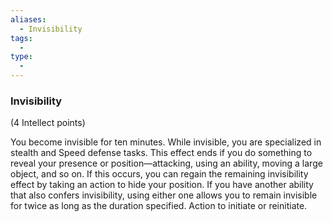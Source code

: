 ```yaml
---
aliases:
  - Invisibility
tags:
  - 
type:
  - 
---
```

### Invisibility

(4 Intellect points)

You become invisible for ten minutes. While invisible, you are specialized in stealth and Speed defense tasks. This effect ends if you do something to reveal your presence or position—attacking, using an ability, moving a large object, and so on. If this occurs, you can regain the remaining invisibility effect by taking an action to hide your position. If you have another ability that also confers invisibility, using either one allows you to remain invisible for twice as long as the duration specified. Action to initiate or reinitiate.
